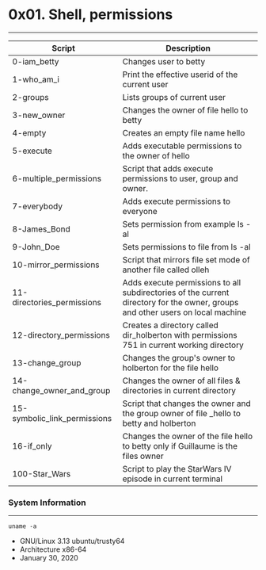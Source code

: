 # 0x01. Shell, permissions
---

 Script        | Description 
-------------- | -------------
| 0-iam_betty | Changes user to betty
| 1-who_am_i | Print the effective userid of the current user
| 2-groups | Lists groups of current user
| 3-new_owner | Changes the owner of file hello to betty
| 4-empty | Creates an empty file name hello
| 5-execute | Adds executable permissions to the owner of hello
| 6-multiple_permissions | Script that adds execute permissions to user, group and owner.
| 7-everybody | Adds execute permissions to everyone
| 8-James_Bond | Sets permission from example ls -al
| 9-John_Doe | Sets permissions to file from ls -al
| 10-mirror_permissions | Script that mirrors file set mode of another file called olleh
| 11-directories_permissions  | Adds execute permissions to all subdirectories of the current directory for the owner, groups and other users on local machine
| 12-directory_permissions | Creates a directory called dir_holberton with permissions 751 in current working directory
| 13-change_group | Changes the group's owner to holberton for the file hello
| 14-change_owner_and_group  | Changes the owner of all files & directories in current directory
| 15-symbolic_link_permissions  | Script that changes the owner and the group owner of file _hello to betty and holberton
| 16-if_only | Changes the owner of the file hello to betty only if Guillaume is the files owner
| 100-Star_Wars | Script to play the StarWars IV episode in current terminal


### System Information
---
```
uname -a
```
 * GNU/Linux 3.13 ubuntu/trusty64
 * Architecture x86-64
 * January 30, 2020
